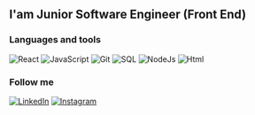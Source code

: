 ## I'am Junior Software Engineer (Front End)

### Languages and tools
![React](https://img.shields.io/badge/-React-090909?style=for-the-badge&logo=react)
![JavaScript](https://img.shields.io/badge/-JavaScript-090909?style=for-the-badge&logo=javascript)
![Git](https://img.shields.io/badge/-Git-090909?style=for-the-badge&logo=git)
![SQL](https://img.shields.io/badge/-SQL-090909?style=for-the-badge&logo=mysql)
![NodeJs](https://img.shields.io/badge/-NodeJs-090909?style=for-the-badge&logo=node.js)
![Html](https://cdn.jsdelivr.net/gh/devicons/devicon@v2.15.1/devicon.min.css")

### Follow me
[![LinkedIn](https://img.shields.io/badge/-LinkedIn-090909?style=for-the-badge&logo=linkedin)](https://www.linkedin.com/in/kostiantyn-chernomorets-652896261/)
[![Instagram](https://img.shields.io/badge/-Instagram-090909?style=for-the-badge&logo=instagram)](https://www.instagram.com/konstantin_ck24/)

